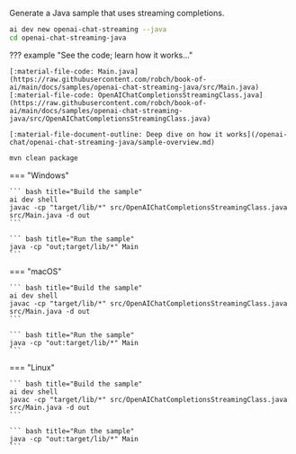 Generate a Java sample that uses streaming completions.

``` bash
ai dev new openai-chat-streaming --java
cd openai-chat-streaming-java
```

??? example "See the code; learn how it works..."

    [:material-file-code: Main.java](https://raw.githubusercontent.com/robch/book-of-ai/main/docs/samples/openai-chat-streaming-java/src/Main.java)  
    [:material-file-code: OpenAIChatCompletionsStreamingClass.java](https://raw.githubusercontent.com/robch/book-of-ai/main/docs/samples/openai-chat-streaming-java/src/OpenAIChatCompletionsStreamingClass.java)  

    [:material-file-document-outline: Deep dive on how it works](/openai-chat/openai-chat-streaming-java/sample-overview.md)  

``` bash title="Restore packages"
mvn clean package
```

=== "Windows"

    ``` bash title="Build the sample"
    ai dev shell
    javac -cp "target/lib/*" src/OpenAIChatCompletionsStreamingClass.java src/Main.java -d out
    ```

    ``` bash title="Run the sample"
    java -cp "out;target/lib/*" Main
    ```

=== "macOS"

    ``` bash title="Build the sample"
    ai dev shell
    javac -cp "target/lib/*" src/OpenAIChatCompletionsStreamingClass.java src/Main.java -d out
    ```

    ``` bash title="Run the sample"
    java -cp "out:target/lib/*" Main
    ```

=== "Linux"

    ``` bash title="Build the sample"
    ai dev shell
    javac -cp "target/lib/*" src/OpenAIChatCompletionsStreamingClass.java src/Main.java -d out
    ```

    ``` bash title="Run the sample"
    java -cp "out:target/lib/*" Main
    ```
